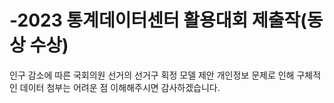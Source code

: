 # -2023 통계데이터센터 활용대회 제출작(동상 수상)
인구 감소에 따른 국회의원 선거의 선거구 획정 모델 제안
개인정보 문제로 인해 구체적인 데이터 첨부는 어려운 점 이해해주시면 감사하겠습니다.
